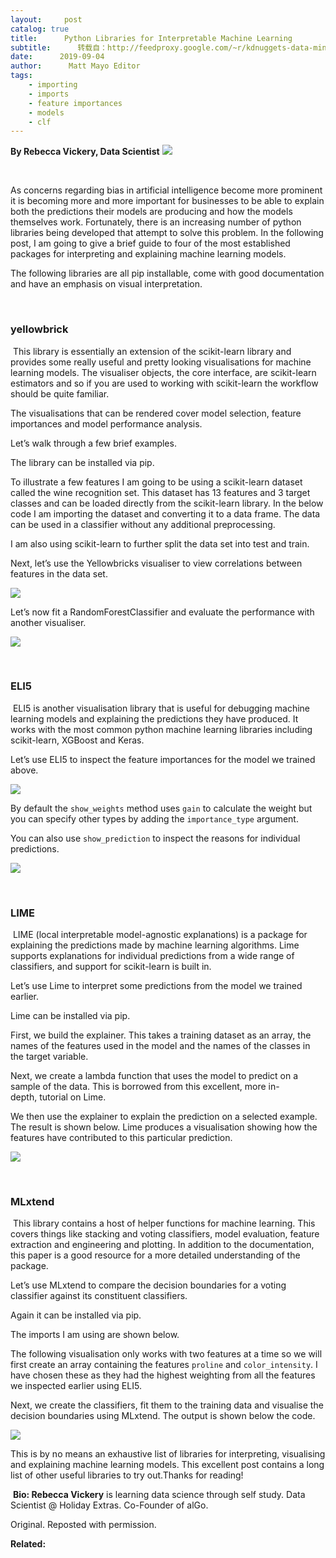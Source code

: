 ```yaml
---
layout:     post
catalog: true
title:      Python Libraries for Interpretable Machine Learning
subtitle:      转载自：http://feedproxy.google.com/~r/kdnuggets-data-mining-analytics/~3/1ggBEtFqy50/python-libraries-interpretable-machine-learning.html
date:      2019-09-04
author:      Matt Mayo Editor
tags:
    - importing
    - imports
    - feature importances
    - models
    - clf
---
```


**By Rebecca Vickery, Data Scientist**
![](https://miro.medium.com/max/581/1*YJdpqylxxACYYttLeQZfMg.png)


 

As concerns regarding bias in artificial intelligence become more prominent it is becoming more and more important for businesses to be able to explain both the predictions their models are producing and how the models themselves work. Fortunately, there is an increasing number of python libraries being developed that attempt to solve this problem. In the following post, I am going to give a brief guide to four of the most established packages for interpreting and explaining machine learning models.

The following libraries are all pip installable, come with good documentation and have an emphasis on visual interpretation.

 

### yellowbrick

 This library is essentially an extension of the scikit-learn library and provides some really useful and pretty looking visualisations for machine learning models. The visualiser objects, the core interface, are scikit-learn estimators and so if you are used to working with scikit-learn the workflow should be quite familiar.

The visualisations that can be rendered cover model selection, feature importances and model performance analysis.

Let’s walk through a few brief examples.

The library can be installed via pip.



To illustrate a few features I am going to be using a scikit-learn dataset called the wine recognition set. This dataset has 13 features and 3 target classes and can be loaded directly from the scikit-learn library. In the below code I am importing the dataset and converting it to a data frame. The data can be used in a classifier without any additional preprocessing.



I am also using scikit-learn to further split the data set into test and train.



Next, let’s use the Yellowbricks visualiser to view correlations between features in the data set.



![](https://miro.medium.com/max/864/1*AU4IhBUQe4EgXxiphrNI4g.png)


Let’s now fit a RandomForestClassifier and evaluate the performance with another visualiser.



![](https://miro.medium.com/max/936/1*kK_QYZt_fXr_Ylz_mHTDbg.png)


 

### ELI5

 ELI5 is another visualisation library that is useful for debugging machine learning models and explaining the predictions they have produced. It works with the most common python machine learning libraries including scikit-learn, XGBoost and Keras.

Let’s use ELI5 to inspect the feature importances for the model we trained above.



![](https://miro.medium.com/max/321/1*2kiqFsUm103ddqPdJ7d3nw.png)


By default the `show_weights` method uses `gain` to calculate the weight but you can specify other types by adding the `importance_type` argument.

You can also use `show_prediction` to inspect the reasons for individual predictions.



![](https://miro.medium.com/max/917/1*Awd5HIOdq7IsrHCqc_lk5g.png)


 

### LIME

 LIME (local interpretable model-agnostic explanations) is a package for explaining the predictions made by machine learning algorithms. Lime supports explanations for individual predictions from a wide range of classifiers, and support for scikit-learn is built in.

Let’s use Lime to interpret some predictions from the model we trained earlier.

Lime can be installed via pip.



First, we build the explainer. This takes a training dataset as an array, the names of the features used in the model and the names of the classes in the target variable.



Next, we create a lambda function that uses the model to predict on a sample of the data. This is borrowed from this excellent, more in-depth, tutorial on Lime.



We then use the explainer to explain the prediction on a selected example. The result is shown below. Lime produces a visualisation showing how the features have contributed to this particular prediction.



![](https://miro.medium.com/max/1126/1*vNbER-mCdNQsHOztRMdnBA.png)


 

### MLxtend

 This library contains a host of helper functions for machine learning. This covers things like stacking and voting classifiers, model evaluation, feature extraction and engineering and plotting. In addition to the documentation, this paper is a good resource for a more detailed understanding of the package.

Let’s use MLxtend to compare the decision boundaries for a voting classifier against its constituent classifiers.

Again it can be installed via pip.



The imports I am using are shown below.



The following visualisation only works with two features at a time so we will first create an array containing the features `proline` and `color_intensity`. I have chosen these as they had the highest weighting from all the features we inspected earlier using ELI5.



Next, we create the classifiers, fit them to the training data and visualise the decision boundaries using MLxtend. The output is shown below the code.



![](https://miro.medium.com/max/581/1*YJdpqylxxACYYttLeQZfMg.png)


This is by no means an exhaustive list of libraries for interpreting, visualising and explaining machine learning models. This excellent post contains a long list of other useful libraries to try out.Thanks for reading!

 **Bio: Rebecca Vickery** is learning data science through self study. Data Scientist @ Holiday Extras. Co-Founder of alGo.

Original. Reposted with permission.

**Related:**



 
